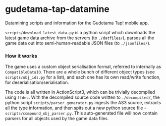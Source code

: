 # gudetama-tap-datamine
Datamining scripts and information for the Gudetama Tap! mobile app.

`scripts/download_latest_data.py` is a python script which downloads the latest
game data archive from the servers (to `./datfiles/`), parses all the game data out
into semi-human-readable JSON files (to `./jsonfiles/`).

### How it works

The game uses a custom object serialisation format, referred to internally as
`CompatibleDataIO`. There are a whole bunch of different object types (see
`scripts/obj_ids.py` for a list), and each one has its own read/write function,
for deserialisation/serialisation.

The code is all written in ActionScript3, which can be trivially decompiled using
`ffdec`. With the decompiled source code written to `./decompiled/`, the python
script `scripts/parser_generator.py` ingests the AS3 source, extracts all the
type information, and then spits out a new python source file -
`scripts/compound_obj_parser.py`. This auto-generated file will now contain
parsers for all objects used by the game data files.
